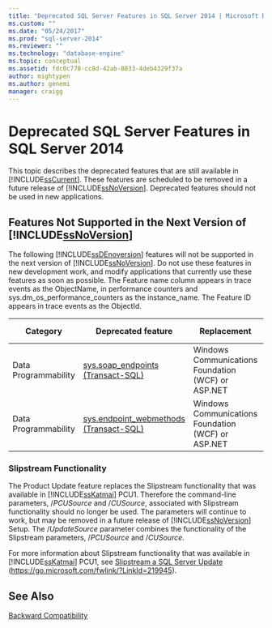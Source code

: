 ```yaml
---
title: "Deprecated SQL Server Features in SQL Server 2014 | Microsoft Docs"
ms.custom: ""
ms.date: "05/24/2017"
ms.prod: "sql-server-2014"
ms.reviewer: ""
ms.technology: "database-engine"
ms.topic: conceptual
ms.assetid: fdc0c778-cc8d-42ab-8833-4deb4329f37a
author: mightypen
ms.author: genemi
manager: craigg
---
```

# Deprecated SQL Server Features in SQL Server 2014
  This topic describes the deprecated features that are still available in [!INCLUDE[ssCurrent](../includes/sscurrent-md.md)]. These features are scheduled to be removed in a future release of [!INCLUDE[ssNoVersion](../includes/ssnoversion-md.md)]. Deprecated features should not be used in new applications.  
  
## Features Not Supported in the Next Version of [!INCLUDE[ssNoVersion](../includes/ssnoversion-md.md)]  
 The following [!INCLUDE[ssDEnoversion](../includes/ssdenoversion-md.md)] features will not be supported in the next version of [!INCLUDE[ssNoVersion](../includes/ssnoversion-md.md)]. Do not use these features in new development work, and modify applications that currently use these features as soon as possible. The Feature name column appears in trace events as the ObjectName, in performance counters and sys.dm_os_performance_counters as the instance_name. The Feature ID appears in trace events as the ObjectId.  
  
|Category|Deprecated feature|Replacement|Feature name|Feature ID|  
|--------------|------------------------|-----------------|------------------|----------------|  
|Data Programmability|[sys.soap_endpoints &#40;Transact-SQL&#41;](/sql/relational-databases/system-catalog-views/sys-soap-endpoints-transact-sql)|Windows Communications Foundation (WCF) or ASP.NET|Native XML Web Services|22|  
|Data Programmability|[sys.endpoint_webmethods &#40;Transact-SQL&#41;](/sql/relational-databases/system-catalog-views/sys-endpoint-webmethods-transact-sql)|Windows Communications Foundation (WCF) or ASP.NET|Native XML Web Services|23|  
  
### Slipstream Functionality  
 The Product Update feature replaces the Slipstream functionality that was available in [!INCLUDE[ssKatmai](../includes/sskatmai-md.md)] PCU1. Therefore the command-line parameters, /*PCUSource* and /*CUSource*, associated with Slipstream functionality should no longer be used. The parameters will continue to work, but may be removed in a future release of [!INCLUDE[ssNoVersion](../includes/ssnoversion-md.md)] Setup. The /*UpdateSource* parameter combines the functionality of the Slipstream parameters, /*PCUSource* and /*CUSource*.  
  
 For more information about Slipstream functionality that was available in [!INCLUDE[ssKatmai](../includes/sskatmai-md.md)] PCU1, see [Slipstream a SQL Server Update](https://go.microsoft.com/fwlink/?LinkId=219945) (https://go.microsoft.com/fwlink/?LinkId=219945).  
  
## See Also  
 [Backward Compatibility](../../2014/getting-started/backward-compatibility.md)  
  
  
